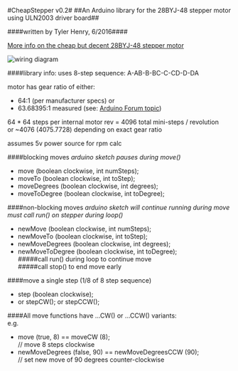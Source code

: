 #CheapStepper v0.2#
##An Arduino library for the 28BYJ-48 stepper motor  using ULN2003 driver board##

####written by Tyler Henry, 6/2016####


[More info on the cheap but decent 28BYJ-48 stepper motor](https://arduino-info.wikispaces.com/SmallSteppers)

![wiring diagram](https://github.com/tyhenry/CheapStepper/blob/master/extras/connections.png?raw=true)

####library info:
uses 8-step sequence: A-AB-B-BC-C-CD-D-DA

motor has gear ratio of either:  
-  64:1 (per manufacturer specs)  or  
-  63.68395:1 measured (see: [Arduino Forum topic](http://forum.arduino.cc/index.php?topic=71964.15))  

64 * 64 steps per internal motor rev = 
4096 total mini-steps / revolution  
or ~4076 (4075.7728) depending on exact gear ratio

assumes 5v power source for rpm calc

####blocking moves
_arduino sketch pauses during move()_

- move (boolean clockwise, int numSteps);
- moveTo (boolean clockwise, int toStep);
- moveDegrees (boolean clockwise, int degrees);
- moveToDegree (boolean clockwise, int toDegree);

####non-blocking moves 
_arduino sketch will continue running during move  
must call run() on stepper during loop()_  

- newMove (boolean clockwise, int numSteps);
- newMoveTo (boolean clockwise, int toStep);
- newMoveDegrees (boolean clockwise, int degrees);  
- newMoveToDegree (boolean clockwise, int toDegree);  
  #####call run() during loop to continue move  
  #####call stop() to end move early


####move a single step (1/8 of 8 step sequence)

- step (boolean clockwise);
- or stepCW(); or stepCCW();

####All move functions have ...CW() or ...CCW() variants:  
e.g.  
 
- move (true, 8) == moveCW (8);  
  // move 8 steps clockwise  
- newMoveDegrees (false, 90) == newMoveDegreesCCW (90);  
  // set new move of 90 degrees counter-clockwise